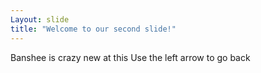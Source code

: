 ```yaml
---
Layout: slide
title: "Welcome to our second slide!"
---
```

Banshee is crazy new at this
Use the left arrow to go back
